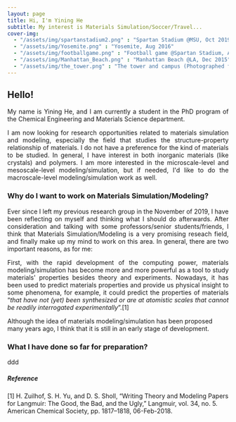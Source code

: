 ```yaml
---
layout: page
title: Hi, I'm Yining He
subtitle: My interest is Materials Simulation/Soccer/Travel...
cover-img: 
  - "/assets/img/spartanstadium2.png" : "Spartan Stadium @MSU, Oct 2019"
  - "/assets/img/Yosemite.png" : "Yosemite, Aug 2016"
  - "/assets/img/footballgame.png" : "Football game @Spartan Stadium, Aug 2019"
  - "/assets/img/Manhattan_Beach.png" : "Manhattan Beach @LA, Dec 2015"
  - "/assets/img/the_tower.png" : "The tower and campus (Photographed from library) @MSU, Dec 2019"
---
```


## Hello!
<p style="text-align: justify"> My name is Yining He, and I am currently a student in the PhD program of the Chemical Engineering and Materials Science department. </p>

<p style="text-align: justify"> I am now looking for research opportunities related to materials simulation and modeling, especially the field that studies the structure-property relationship of materials. I do not have a preference for the kind of materials to be studied. In general, I have interest in both inorganic materials (like crystals) and polymers. I am more interested in the microscale-level and mesoscale-level modeling/simulation, but if needed, I'd like to do the macroscale-level modeling/simulation work as well. </p>

### Why do I want to work on Materials Simulation/Modeling?
<p style="text-align: justify"> Ever since I left my previous research group in the November of 2019, I have been reflecting on myself and thinking what I should do afterwards. After consideration and talking with some professors/senior students/friends, I think that Materials Simulation/Modeling is a very promising reseach field, and finally make up my mind to work on this area. In general, there are two important reasons, as for me: </p>
  
<p style="text-align: justify"> First, with the rapid development of the computing power, materials modeling/simulation has become more and more powerful as a tool to study materials' properties besides theory and experiments. Nowadays, it has been used to predict materials properties and provide us physical insight to some phenomena, for example, it could predict the properties of materials “<i>that have not (yet) been synthesized or are at atomistic scales that cannot be readily interrogated experimentally</i>”.[1] </p>
  
Although the idea of materials modeling/simulation has been proposed many years ago, I think that it is still in an early stage of development. 


### What I have done so far for preparation?
ddd

##### Reference
[1] H. Zuilhof, S. H. Yu, and D. S. Sholl, “Writing Theory and Modeling Papers for Langmuir: The Good, the Bad, and the Ugly,” Langmuir, vol. 34, no. 5. American Chemical Society, pp. 1817–1818, 06-Feb-2018.
